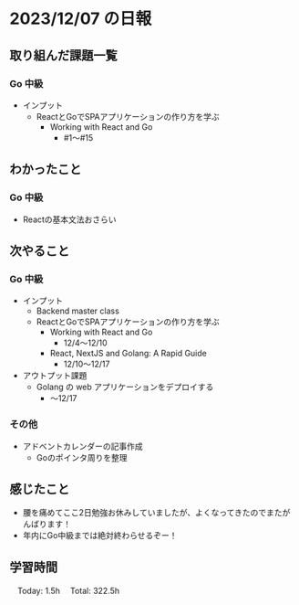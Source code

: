 # 2023/12/07 の日報

## 取り組んだ課題一覧

### Go 中級

- インプット
  - ReactとGoでSPAアプリケーションの作り方を学ぶ
    - Working with React and Go
      - #1〜#15

## わかったこと

### Go 中級

- Reactの基本文法おさらい

## 次やること

### Go 中級

- インプット
  - Backend master class
  - ReactとGoでSPAアプリケーションの作り方を学ぶ
    - Working with React and Go
      - 12/4〜12/10
    - React, NextJS and Golang: A Rapid Guide
      - 12/10〜12/17
- アウトプット課題
  - Golang の web アプリケーションをデプロイする
      - 〜12/17

### その他
- アドベントカレンダーの記事作成
  - Goのポインタ周りを整理

## 感じたこと

- 腰を痛めてここ2日勉強お休みしていましたが、よくなってきたのでまたがんばります！
- 年内にGo中級までは絶対終わらせるぞー！

## 学習時間

　Today: 1.5h
　Total: 322.5h
